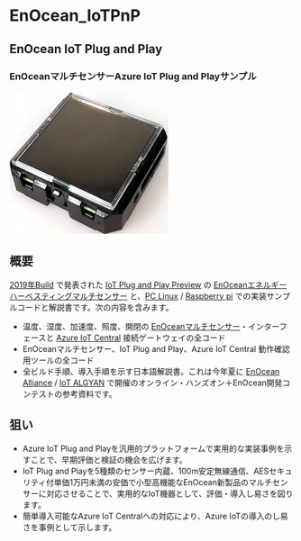 # EnOcean_IoTPnP

## EnOcean IoT Plug and Play

### EnOceanマルチセンサーAzure IoT Plug and Playサンプル

![EnOceanマルチセンサー STM550J](stm550j.jpg)

## 概要
[2019年Build](https://news.microsoft.com/build2019/) で発表された [IoT Plug and Play Preview](https://azure.microsoft.com/en-us/blog/build-with-azure-iot-central-and-iot-plug-and-play/) の [EnOceanエネルギーハーベスティングマルチセンサー](https://www.enocean.com/en/products/enocean_modules_928mhz/stm-550j-multisensor-module/) と、[PC Linux](https://www.ubuntulinux.jp/) / [Raspberry pi](https://www.raspberrypi.org/) での実装サンプルコードと解説書です。次の内容を含みます。

- 温度、湿度、加速度、照度、開閉の [EnOceanマルチセンサー](https://www.enocean.com/en/products/enocean_modules_928mhz/stm-550j-multisensor-module/)・インターフェースと [Azure IoT Central](https://azure.microsoft.com/ja-jp/services/iot-central/) 接続ゲートウェイの全コード
- EnOceanマルチセンサー、IoT Plug and Play、Azure IoT Central 動作確認用ツールの全コード
- 全ビルド手順、導入手順を示す日本語解説書。これは今年夏に [EnOcean Alliance](https://www.enocean-alliance.org/ja/) / [IoT ALGYAN](https://algyan.connpass.com/) で開催のオンライン・ハンズオン＋EnOcean開発コンテストの参考資料です。

## 狙い
- Azure IoT Plug and Playを汎用的プラットフォームで実用的な実装事例を示すことで、早期評価と検証の機会を広げます。
- IoT Plug and Playを5種類のセンサー内蔵、100m安定無線通信、AESセキュリティ付単価1万円未満の安価で小型高機能なEnOcean新製品のマルチセンサーに対応させることで、実用的なIoT機器として、評価・導入し易さを図ります。
- 簡単導入可能なAzure IoT Centralへの対応により、Azure IoTの導入のし易さを事例として示します。
